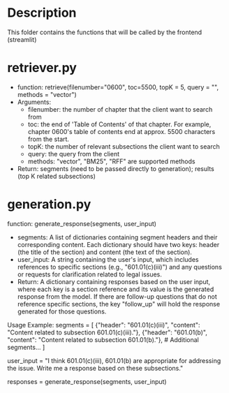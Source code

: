 # Description
This folder contains the functions that will be called by the frontend (streamlit)

# retriever.py
- function: retrieve(filenumber="0600", toc=5500, topK = 5, query = "", methods = "vector")
- Arguments:
    - filenumber: the number of chapter that the client want to search from
    - toc: the end of 'Table of Contents' of that chapter. For example, chapter 0600's table of contents end at approx. 5500 characters from the start.
    - topK: the number of relevant subsections the client want to search
    - query: the query from the client
    - methods: "vector", "BM25", "RFF" are supported methods
- Return: segments (need to be passed directly to generation); results (top K related subsections)


# generation.py

function: generate_response(segments, user_input)

- segments: A list of dictionaries containing segment headers and their corresponding content. Each dictionary should have two keys: header (the title of the section) and content (the text of the section).
- user_input: A string containing the user's input, which includes references to specific sections (e.g., "601.01(c)(iii)") and any questions or requests for clarification related to legal issues.
- Return: A dictionary containing responses based on the user input, where each key is a section reference and its value is the generated response from the model. If there are follow-up questions that do not reference specific sections, the key "follow_up" will hold the response generated for those questions.

Usage Example:
segments = [
    {"header": "601.01(c)(iii)", "content": "Content related to subsection 601.01(c)(iii)."},
    {"header": "601.01(b)", "content": "Content related to subsection 601.01(b)."},
    # Additional segments...
]

user_input = "I think 601.01(c)(iii), 601.01(b) are appropriate for addressing the issue. Write me a response based on these subsections."

responses = generate_response(segments, user_input)
